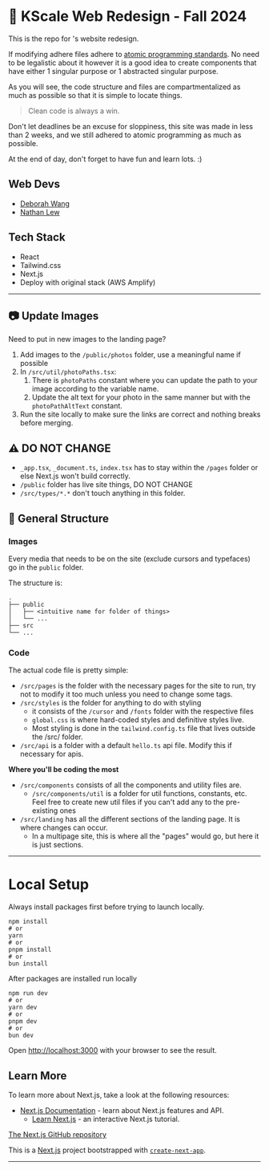 # 🤖 KScale Web Redesign - Fall 2024

This is the repo for []()'s website redesign.

If modifying adhere files adhere to [atomic programming standards](https://www.webstacks.com/blog/atomic-design-methodology). 
No need to be legalistic about it however it is a good idea to create components that have 
either 1 singular purpose or 1 abstracted singular purpose.

As you will see, the code structure and files are compartmentalized 
as much as possible so that it is simple to locate things. 

> Clean code is always a win.

Don't let deadlines be an excuse for sloppiness, this site was made in less than 2 weeks, and we still adhered to atomic programming as much as possible.

At the end of day, don't forget to have fun and learn lots. :)

## Web Devs

- [Deborah Wang](https://github.com/mrpthemrp)
- [Nathan Lew](https://github.com/nethen)


## Tech Stack
- React
- Tailwind.css
- Next.js
- Deploy with original stack (AWS Amplify)

---

## 📷 Update Images

Need to put in new images to the landing page?

1. Add images to the `/public/photos` folder, use a meaningful name if possible
2. In `/src/util/photoPaths.tsx`:
   1. There is `photoPaths` constant where you can update the path to your image according to the variable name.
   2. Update the alt text for your photo in the same manner but with the `photoPathAltText` constant.
3. Run the site locally to make sure the links are correct and nothing breaks before merging.


## ⚠️ DO NOT CHANGE
- `_app.tsx`, `_document.ts`, `index.tsx` has to stay within the `/pages` folder or else Next.js won't build correctly.
- `/public` folder has live site things, DO NOT CHANGE
- `/src/types/*.*` don't touch anything in this folder.

## 📁 General Structure

### Images 
Every media that needs to be on the site (exclude cursors and typefaces) go in the `public` folder.

The structure is:
```
.
├── public
│   ├── <intuitive name for folder of things>     
│   └── ...
├── src
└── ...
```

### Code

The actual code file is pretty simple:
- `/src/pages` is the folder with the necessary pages for the site to run, try not to modify it too much unless you need to change some tags.
- `/src/styles` is the folder for anything to do with styling
  - it consists of the `/cursor` and `/fonts` folder with the respective files
  - `global.css` is where hard-coded styles and definitive styles live. 
  - Most styling is done in the `tailwind.config.ts` file that lives outside the /src/ folder.
- `/src/api` is a folder with a default `hello.ts` api file. Modify this if necessary for apis.

**Where you'll be coding the most**
- `/src/components` consists of all the components and utility files are.
  - `/src/components/util` is a folder for util functions, constants, etc. Feel free to create new util files if you can't add any to the pre-existing ones
- `/src/landing` has all the different sections of the landing page. It is where changes can occur.
  - In a multipage site, this is where all the "pages" would go, but here it is just sections.


---
# Local Setup

Always install packages first before trying to launch locally.
```
npm install
# or
yarn 
# or
pnpm install
# or
bun install
```

After packages are installed run locally
```
npm run dev
# or
yarn dev
# or
pnpm dev
# or
bun dev
```

Open [http://localhost:3000](http://localhost:3000) with your browser to see the result.

## Learn More

To learn more about Next.js, take a look at the following resources:

- [Next.js Documentation](https://nextjs.org/docs) - learn about Next.js features and API.
  - [Learn Next.js](https://nextjs.org/learn) - an interactive Next.js tutorial.

[The Next.js GitHub repository](https://github.com/vercel/next.js) 


This is a [Next.js](https://nextjs.org) project bootstrapped with [`create-next-app`](https://nextjs.org/docs/app/api-reference/cli/create-next-app).

---
